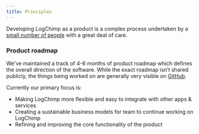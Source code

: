 ```yaml
---
title: Principles
---
```


Developing LogChimp as a product is a complex process undertaken by a [small number of people](https://github.com/logchimp/logchimp/graphs/contributors) with a great deal of care.

### Product roadmap

We've maintained a track of 4-6 months of product roadmap which defines the overall direction of the software. While the exact roadmap isn’t shared publicly, the things being worked on are generally very visible on [GitHub](https://github.com/logchimp/logchimp/).

Currently our primary focus is:

* Making LogChimp more flexible and easy to integrate with other apps & services
* Creating a sustainable business models for team to continue working on LogChimp
* Refining and improving the core functionality of the product
